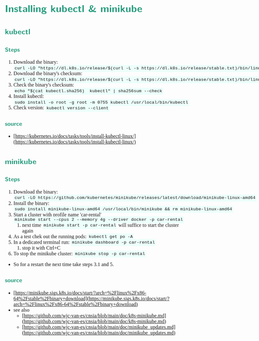 <style>
body {
  font-family: Spectral, "Gentium Basic", Cardo , "Linux Libertine o", "Palatino Linotype", Cambria, serif;
  font-size: 100% !important;
  padding-right: 12%;
}
code {
  padding: 0.25em;
	
  white-space: pre;
  font-family: "Tlwg mono", Consolas, "Liberation Mono", Menlo, Courier, monospace;
	
  background-color: #ECFFFA;
  //border: 1px solid #ccc;
  //border-radius: 3px;
}

kbd {
  display: inline-block;
  padding: 3px 5px;
  font-family: "Tlwg mono", Consolas, "Liberation Mono", Menlo, Courier, monospace;
  line-height: 10px;
  color: #555;
  vertical-align: middle;
  background-color: #ECFFFA;
  border: solid 1px #ccc;
  border-bottom-color: #bbb;
  border-radius: 3px;
  box-shadow: inset 0 -1px 0 #bbb;
}

h1,h2,h3,h4,h5 {
  color: #269B7D; 
  font-family: "fira sans", "Latin Modern Sans", Calibri, "Trebuchet MS", sans-serif;
}

</style>

# Installing kubectl & minikube

## kubectl
### Steps
1. Download the binary:
   `curl -LO "https://dl.k8s.io/release/$(curl -L -s https://dl.k8s.io/release/stable.txt)/bin/linux/amd64/kubectl"`
2. Download the binary's checksum:
   `curl -LO "https://dl.k8s.io/release/$(curl -L -s https://dl.k8s.io/release/stable.txt)/bin/linux/amd64/kubectl.sha256"`
3. Check the binary's checksum:
   `echo "$(cat kubectl.sha256)  kubectl" | sha256sum --check`
4. Install kubectl:
   `sudo install -o root -g root -m 0755 kubectl /usr/local/bin/kubectl`
5. Check version:
   `kubectl version --client`

### source
- [https://kubernetes.io/docs/tasks/tools/install-kubectl-linux/](https://kubernetes.io/docs/tasks/tools/install-kubectl-linux/)

## minikube
### Steps
1. Download the binary:
   `curl -LO https://github.com/kubernetes/minikube/releases/latest/download/minikube-linux-amd64`
2. Install the binary:
   `sudo install minikube-linux-amd64 /usr/local/bin/minikube && rm minikube-linux-amd64`
3. Start a cluster with profile name 'car-rental'
   `minikube start --cpus 2 --memory 4g --driver docker -p car-rental`
   1. next time `minikube start -p car-rental` will suffice to start the cluster again
4. As a test chek out the running pods:
   `kubectl get po -A`
5. In a dedicated terminal run:
   `minikube dashboard -p car-rental`
   1. stop it with Ctrl+C
6. To stop the minikube cluster:
   `minikube stop -p car-rental`

- So for a restart the next time take steps 3.1 and 5.

### source
- [https://minikube.sigs.k8s.io/docs/start/?arch=%2Flinux%2Fx86-64%2Fstable%2Fbinary+download](https://minikube.sigs.k8s.io/docs/start/?arch=%2Flinux%2Fx86-64%2Fstable%2Fbinary+download)
- see also
  - [https://github.com/wjc-van-es/cnsia/blob/main/doc/k8s-minikube.md](https://github.com/wjc-van-es/cnsia/blob/main/doc/k8s-minikube.md)
  - [https://github.com/wjc-van-es/cnsia/blob/main/doc/minikube_updates.md](https://github.com/wjc-van-es/cnsia/blob/main/doc/minikube_updates.md)
   